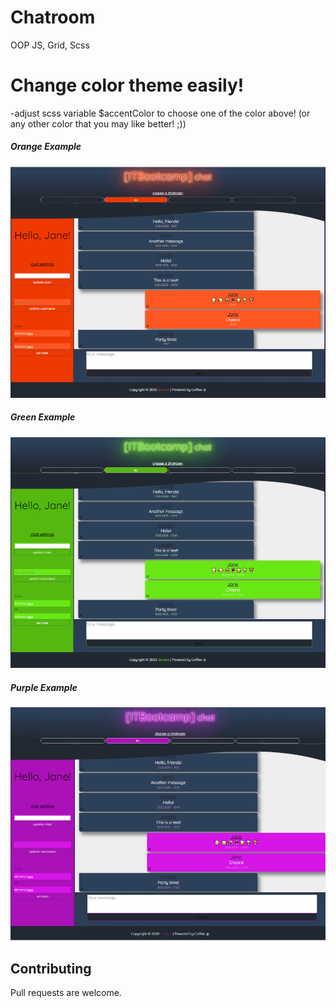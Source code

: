 # Chatroom
OOP JS, Grid, Scss

# Change color theme easily!
-adjust scss variable $accentColor to choose one of the color above!
(or any other color that you may like better! ;))

##### Orange Example
![Chatroom Orange](/img/orange.png)

##### Green Example
![Chatroom Green](/img/green.png)

##### Purple Example 
![Chatroom Purple](/img/purple.png)


## Contributing
Pull requests are welcome.
